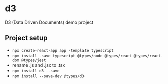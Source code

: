 # d3

D3 (Data Driven Documents) demo project

## Project setup

- `npx create-react-app app -template typescript`
- `npm install -save typescript @types/node @types/react @types/react-dom @types/jest`
- rename .js and .jsx to .tsx
- `npm install d3 --save`
- `npm install --save-dev @types/d3`
